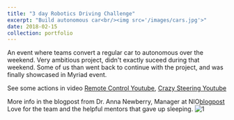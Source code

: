 ```yaml
---
title: "3 day Robotics Driving Challenge"
excerpt: "Build autonomous car<br/><img src='/images/cars.jpg'>"
date: 2018-02-15
collection: portfolio
---
```


An event where teams convert a regular car to autonomous over the weekend. Very ambitious project, didn't exactly suceed during that weekend. Some of us than went back to continue with the project, and was finally showcased in Myriad event.

See some actions in video [Remote Control Youtube](https://www.youtube.com/watch?v=jJQxc9upeXw), [Crazy Steering Youtube](https://www.youtube.com/watch?v=PVsRFBy3ERI)

More info in the blogpost from Dr. Anna Newberry, Manager at NIO[blogpost](https://medium.com/@anna_newberry/can-you-build-a-self-driving-car-in-72-hours-b2edbfd0b709)
Love for the team and the helpful mentors that gave up sleeping.
![1](http://jd-eth.github.io/images/carteam.jpg)
